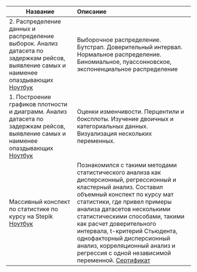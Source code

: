 | **Название** | **Описание** |
| -------------------- | :--------------------- |
| 2. Распределение данных и распределение выборок. Анализ датасета по задержкам рейсов, выявление самых и наименее опаздывающих [Ноутбук](https://github.com/INLAE/mat_stat/blob/main/2_Data_and_sampling_distributions_PracStat4Ds.ipynb)|Выборочное распределение. Бутстрап. Доверительный интервал. Нормальное распределение. Биномиальное, пуассонновское, экспоненциальное распределение|
| 1. Построение графиков плотности и диаграмм. Анализ датасета по задержкам рейсов, выявление самых и наименее опаздывающих [Ноутбук](https://github.com/INLAE/mat_stat/blob/main/1_Data_Research_PracStat4Ds.ipynb)|Оценки изменчивости. Перцентили и боксплоты. Изучение двоичных и категориальных данных. Визуализация нескольких переменных. |
| Массивный конспект по статистике по курсу на Stepik [Ноутбук](https://github.com/INLAE/mat_stat/blob/main/Statistic%20Notes.ipynb)| Познакомился с такими методами статистического анализа как дисперсионный, регрессионный и кластерный анализ. Составил объемный конспект по курсу мат статистики, где привел примеры анализа датасетов несколькими статистическими способами, такими как расчет доверительного интервала,  t-критерий Стьюдента, однофакторный дисперсионный анализ, корреляционный анализ и регрессия с одной независимой переменной. [Сертификат](https://github.com/INLAE/wastepaper/blob/main/stepik-certificate-76-2b1c410.pdf)
